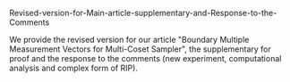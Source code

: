 Revised-version-for-Main-article-supplementary-and-Response-to-the-Comments

We provide the revised version for our article "Boundary Multiple Measurement Vectors for Multi-Coset Sampler", the supplementary for proof and the response to the comments (new experiment, computational analysis and complex form of RIP).
